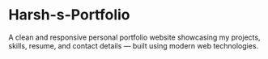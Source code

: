 # Harsh-s-Portfolio
A clean and responsive personal portfolio website showcasing my projects, skills, resume, and contact details — built using modern web technologies.
